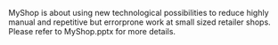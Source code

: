 MyShop is about using new technological possibilities to reduce highly manual and repetitive but errorprone work at small sized retailer shops. Please refer to MyShop.pptx for more details.
